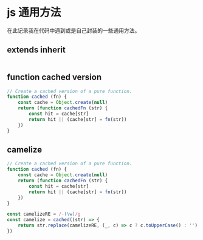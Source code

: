 # js 通用方法
在此记录我在代码中遇到或是自己封装的一些通用方法。

## extends inherit 
```javascript

```

## function cached version
```javascript
// Create a cached version of a pure function.
function cached (fn) {
	const cache = Object.create(null)
	return (function cachedFn (str) {
        const hit = cache[str]
        return hit || (cache[str] = fn(str))
    })
}
```

## camelize
```javascript
// Create a cached version of a pure function.
function cached (fn) {
	const cache = Object.create(null)
	return (function cachedFn (str) {
        const hit = cache[str]
        return hit || (cache[str] = fn(str))
    })
}

const camelizeRE = /-(\w)/g
const camelize = cached((str) => {
    return str.replace(camelizeRE, (_, c) => c ? c.toUpperCase() : '')
})
```